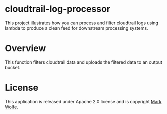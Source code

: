 # cloudtrail-log-processor

This project illustrates how you can process and filter cloudtrail logs using lambda to produce a clean feed for downstream processing systems.

# Overview

This function filters cloudtrail data and uploads the filtered data to an output bucket.

# License

This application is released under Apache 2.0 license and is copyright [Mark Wolfe](https://www.wolfe.id.au).